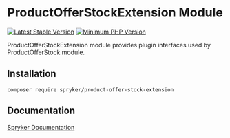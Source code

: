 # ProductOfferStockExtension Module
[![Latest Stable Version](https://poser.pugx.org/spryker/product-offer-stock-extension/v/stable.svg)](https://packagist.org/packages/spryker/product-offer-stock-extension)
[![Minimum PHP Version](https://img.shields.io/badge/php-%3E%3D%208.1-8892BF.svg)](https://php.net/)

ProductOfferStockExtension module provides plugin interfaces used by ProductOfferStock module.

## Installation

```
composer require spryker/product-offer-stock-extension
```

## Documentation

[Spryker Documentation](https://docs.spryker.com)
